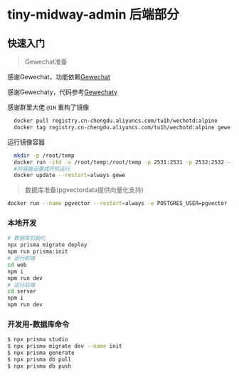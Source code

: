 # tiny-midway-admin 后端部分

## 快速入门

> Gewechat准备

感谢Gewechat，功能依赖[Gewechat](https://github.com/Devo919/Gewechat?tab=readme-ov-file)

感谢Gewechaty，代码参考[Gewechaty](https://github.com/mikoshu/gewechaty/)

感谢群里大佬 `@1H` 重构了镜像

```bash
  docker pull registry.cn-chengdu.aliyuncs.com/tu1h/wechotd:alpine
  docker tag registry.cn-chengdu.aliyuncs.com/tu1h/wechotd:alpine gewe
```
运行镜像容器

```bash
  mkdir -p /root/temp
  docker run -itd -v /root/temp:/root/temp -p 2531:2531 -p 2532:2532 --name=gewe gewe
  #将容器设置成开机运行
  docker update --restart=always gewe
```


> 数据库准备(pgvectordata提供向量化支持)
```bash
docker run --name pgvector --restart=always -e POSTGRES_USER=pgvector -e POSTGRES_PASSWORD=pgvector -v /srv/tlw/pgvectordata:/var/lib/postgresql/data -p 54333:5432 -d pgvector/pgvector:pg16
```


### 本地开发

```bash
# 数据库初始化
npx prisma migrate deploy
npm run prisma:init
# 运行前端
cd web
npm i
npm run dev
# 运行后端
cd server
npm i
npm run dev
```

### 开发用-数据库命令
```bash
$ npx prisma studio
$ npx prisma migrate dev --name init
$ npx prisma generate
$ npx prisma db pull
$ npx prisma db push
```
